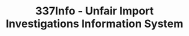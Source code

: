 ---
layout: default
bigquery: https://console.cloud.google.com/bigquery?p=patents-public-data&d=usitc_investigations&page=dataset&project=sheets-management-319211
citation: US International Trade Commission 337Info Unfair Import Investigations Information
  System
contributors: US International Trade Comission
cost: None
description: US International Trade Commission 337Info Unfair Import Investigations
  Information System contains data on investigations done under Section 337. Section
  337 declares the infringement of certain statutory intellectual property rights
  and other forms of unfair competition in import trade to be unlawful practices.
  Most Section 337 investigations involve allegations of patent or registered trademark
  infringement.
documentation: FAQ and tutorial available on the site
last_edit: Mon, 04 Apr 2022 19:10:40 GMT
location: https://pubapps2.usitc.gov/337external/
maintained_by: US International Trade Comission
schema_fields: '[''investigationNo'', ''gcAttorney'', ''finalDetViolation'', ''id'',
  ''lastUpdated'', ''dateCreated'', ''internalRemand'', ''complainant'', ''teoIdIssueDate'',
  ''investigationType'', ''copyrightNumbers'', ''finalIdOnViolationIssue'', ''patentNumber'',
  ''publication_number'', ''actualEndDateEvidHear'', ''ouiiAttorney'', ''patentNumbers'',
  ''htsNumbers'', ''finalDetNoViolation'', ''dateOfPublicationFrNotice'', ''teoReliefGranted'',
  ''currentStatus'', ''teoProceedingInvolved'', ''dateComplaintFiled'', ''currentActiveALJ'',
  ''docketNo'', ''teoIdDueDate'', ''targetDate'', ''actualStartDateEvidHear'', ''scheduledEndDateEvidHear'',
  ''trademarkNumbers'', ''title'', ''invUnfairAct'', ''cafcAppeals'', ''reportingRequirements'',
  ''ouiiParticipation'', ''respondent'', ''scheduledStartDateEvidHear'', ''investigationTermDate'',
  ''endDateMarkmanHearing'', ''issueDateOtherNonFinal'', ''startDateMarkmanHearing'',
  ''finalIdOnViolationDue'', ''markmanHearing'', ''aljAssigned'']'
shortname: unfair_import_investigations
tags:
- import
- legal
- trade
timeframe: 2008-2021 (prior to 2008 downloadable as a JSON file)
title: 337Info - Unfair Import Investigations Information System
uuid: 2721f5ec-e599-4890-9265-9706719fc71e
---